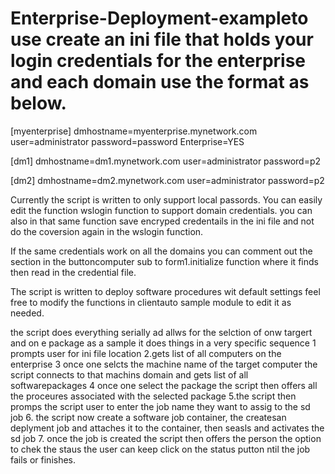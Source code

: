 # Enterprise-Deployment-exampleto use create an ini file that holds your login credentials for the enterprise and each domain  use the format as below.
[myenterprise]
dmhostname=myenterprise.mynetwork.com
user=administrator
password=password
Enterprise=YES

[dm1]
dmhostname=dm1.mynetwork.com
user=administrator
password=p2

[dm2]
dmhostname=dm2.mynetwork.com
user=administrator
password=p2



Currently the script is written to only support local passords.  You can easily edit the function wslogin function to support domain credentials.  you can also 
in that same function save encryped credentails in the ini file and not do the coversion again in the wslogin function.  

If the same credentials work on all the domains you can comment out the section in the buttoncomputer sub to form1.initialize function where it finds then read in the credential file.

The script is written to deploy software procedures wit default settings feel free to modify the functions in clientauto sample module to edit it as needed.

the script does everything serially ad allws for the selction of onw targert and on e package  as a sample it does things in a very specific sequence
1 prompts user for ini file location
2.gets list of all computers on the enterprise
3 once one selcts the machine name of the target computer the script connects to that machins domain and gets  list of all softwarepackages
4 once one select the package the script then offers all the proceures associated with the  selected package
5.the script then promps the script user to enter the job name they want to assig to the sd job
6. the script now create a software job container, the createsan deplyment job and attaches it to the container, then seasls and activates the sd job
7. once the job is created the script then offers the person the option to chek the staus
the user can keep click on the status putton ntil the job fails or finishes.

